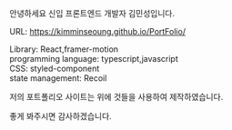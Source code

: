 안녕하세요 신입 프론트엔드 개발자 김민성입니다.

URL: https://kimminseoung.github.io/PortFolio/

Library: React,framer-motion  
programming language: typescript,javascript  
CSS: styled-component  
state management: Recoil

저의 포트폴리오 사이트는 위에 것들을 사용하여 제작하였습니다.

좋게 봐주시면 감사하겠습니다.
